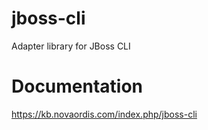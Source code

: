 # jboss-cli
Adapter library for JBoss CLI

# Documentation

https://kb.novaordis.com/index.php/jboss-cli

